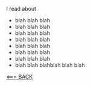 I read about
* blah blah blah
* blah blah blah
* blah blah blah
* blah blah blah
* blah blah blah
* blah blah blah
* blah blah blah
* blah blah blahblah blah blah

[<=== BACK](README.md)
